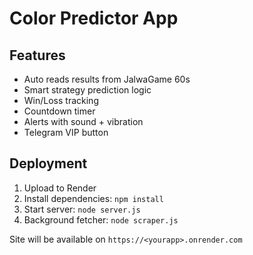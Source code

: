 # Color Predictor App

## Features

- Auto reads results from JalwaGame 60s
- Smart strategy prediction logic
- Win/Loss tracking
- Countdown timer
- Alerts with sound + vibration
- Telegram VIP button

## Deployment

1. Upload to Render
2. Install dependencies: `npm install`
3. Start server: `node server.js`
4. Background fetcher: `node scraper.js`

Site will be available on `https://<yourapp>.onrender.com`
